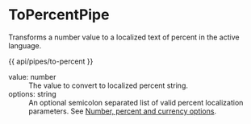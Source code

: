 <!-- ======================================================================
--- Search engine
title:          ToPercentPipe
keywords:       percent, pipe, formatting
description:    ToPercentPipe for percent formatting.
--- Menu system
order:          30
text:           ToPercentPipe
hidden:         false
umbel:          false
--- Page properties
id:             
document:       
layout:         layout-2-left
$-left:         #side-menu
searchable:     true
--- Side menu
side-menu-root:     /api
side-menu-header:   API
side-menu-top:      
side-menu-depth:    2
======================================================================= -->

# ToPercentPipe

Transforms a number value to a localized text of percent in the active language.

{{ api/pipes/to-percent }}

<dl>
  <dt>
    value<span class="js-type">: number</span>
  </dt>
  <dd>
    The value to convert to localized percent string.
  </dd>
  <dt>
    options<span class="js-type">: string</span>
  </dt>
  <dd>
    An optional semicolon separated list of valid percent localization parameters.
    See <a href="/documentation/localization/options">Number, percent and currency options</a>.
  </dd>
</dl>
